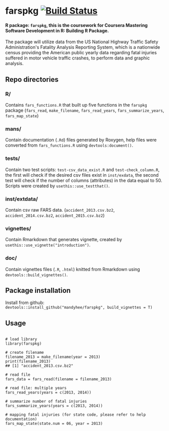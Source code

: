 # farspkg [![Build Status](https://travis-ci.com/mandyhee/farspkg.svg?branch=master)](https://travis-ci.com/mandyhee/farspkg)

#### R package: `farspkg`, this is the coursework for Coursera Mastering Software Development in R: Building R Package. 
The package will utilize data from the US National Highway Traffic Safety Administration's Fatality Analysis Reporting System, which is a nationwide census providing the American public yearly data regarding fatal injuries suffered in motor vehicle traffic crashes, to perform data and graphic analysis.

## Repo directories
### R/
Contains `fars_functions.R` that built up five functions in the `farspkg` package (`fars_read`, `make_filename`, `fars_read_years`, `fars_summarize_years`, `fars_map_state`)

### mans/
Contain documentation (`.Rd`) files generated by Roxygen, help files were converted from `fars_functions.R` using `devtools:document()`.

### tests/
Contain two test scripts: `test-csv_data_exist.R` and `test-check_column.R`, the first will check if the desired csv files exist in `inst/exdata`, the second test will check if the number of columns (attributes) in the data equal to 50. Scripts were created by `usethis::use_testthat()`.

### inst/extdata/
Contain csv raw FARS data. (`accident_2013.csv.bz2`, `accident_2014.csv.bz2`, `accident_2015.csv.bz2`)

### vignettes/
Contain Rmarkdown that generates vignette, created by `usethis::use_vignette("introduction")`.

### doc/
Contain vignettes files (`.R`, `.html`) knitted from Rmarkdown using `devtools::build_vignettes()`.

## Package installation
Install from github:   
`devtools::install_github("mandyhee/farspkg", build_vignettes = T)`

## Usage 
<pre><code>
# load library 
library(farspkg) 

# create filename  
filename_2013 = make_filename(year = 2013)  
print(filename_2013)  
## [1] "accident_2013.csv.bz2"  

# read file 
fars_data = fars_read(filename = filename_2013) 

# read file: multiple years 
fars_read_years(years = c(2013, 2014)) 

# summarize number of fatal injuries 
fars_summarize_years(years = c(2013, 2014)) 

# mapping fatal injuries (for state code, please refer to help documentation) 
fars_map_state(state.num = 06, year = 2013) 
</code></pre>

